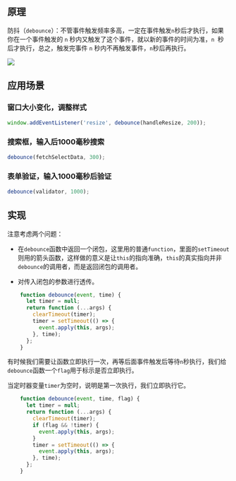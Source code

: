 ## 原理

防抖（`debounce`）：不管事件触发频率多高，一定在事件触发` n `秒后才执行，如果你在一个事件触发的 `n` 秒内又触发了这个事件，就以新的事件的时间为准，`n `秒后才执行，总之，触发完事件 `n` 秒内不再触发事件，`n`秒后再执行。

![](/dist/img/节流防抖.gif)

## 应用场景

### 窗口大小变化，调整样式

```js
window.addEventListener('resize', debounce(handleResize, 200));
```

### 搜索框，输入后1000毫秒搜索

```js
debounce(fetchSelectData, 300);
```

### 表单验证，输入1000毫秒后验证

```js
debounce(validator, 1000);
```

## 实现

注意考虑两个问题：

- 在`debounce`函数中返回一个闭包，这里用的普通`function`，里面的`setTimeout`则用的箭头函数，这样做的意义是让`this`的指向准确，`this`的真实指向并非`debounce`的调用者，而是返回闭包的调用者。

- 对传入闭包的参数进行透传。

```js
    function debounce(event, time) {
      let timer = null;
      return function (...args) {
        clearTimeout(timer);
        timer = setTimeout(() => {
          event.apply(this, args);
        }, time);
      };
    }
```

有时候我们需要让函数立即执行一次，再等后面事件触发后等待`n`秒执行，我们给`debounce`函数一个`flag`用于标示是否立即执行。

当定时器变量`timer`为空时，说明是第一次执行，我们立即执行它。

```js
    function debounce(event, time, flag) {
      let timer = null;
      return function (...args) {
        clearTimeout(timer);
        if (flag && !timer) {
          event.apply(this, args);
        }
        timer = setTimeout(() => {
          event.apply(this, args);
        }, time);
      };
    }

```